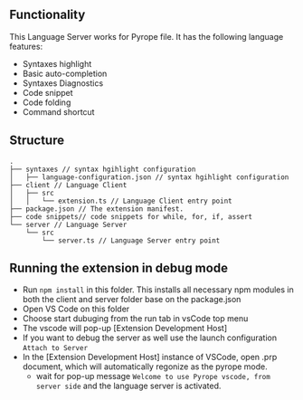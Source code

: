## Functionality

This Language Server works for Pyrope file. It has the following language features:
- Syntaxes highlight
- Basic auto-completion
- Syntaxes Diagnostics
- Code snippet
- Code folding
- Command shortcut


## Structure

```
.
├── syntaxes // syntax hgihlight configuration
│   ├── language-configuration.json // syntax hgihlight configuration
├── client // Language Client
│   ├── src
│   │   └── extension.ts // Language Client entry point
├── package.json // The extension manifest.
├── code snippets// code snippets for while, for, if, assert
└── server // Language Server
    └── src
        └── server.ts // Language Server entry point
```

## Running the extension in debug mode

- Run `npm install` in this folder. This installs all necessary npm modules in both the client and server folder base on the package.json
- Open VS Code on this folder
- Choose start dubuging from the run tab in vsCode top menu
- The vscode will pop-up [Extension Development Host]
- If you want to debug the server as well use the launch configuration `Attach to Server`
- In the [Extension Development Host] instance of VSCode, open .prp document, which will automatically regonize as the pyrope mode.
  - wait for pop-up message `Welcome to use Pyrope vscode, from server side` and the language server is activated.